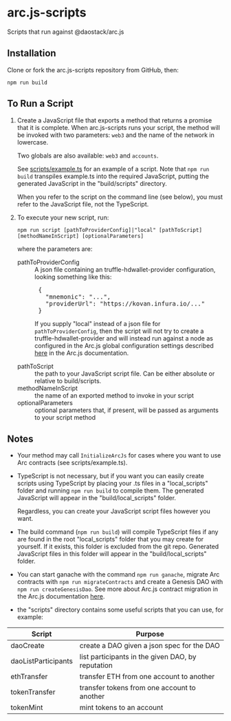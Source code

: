 # arc.js-scripts
Scripts that run against @daostack/arc.js

## Installation

Clone or fork the arc.js-scripts repository from GitHub, then:

```
npm run build
```

## To Run a Script

1. Create a JavaScript file that exports a method that returns a promise that it is complete.
 When arc.js-scripts runs your script, the method will be invoked with two parameters: `web3` and the name of the network in lowercase.
 
    Two globals are also available: `web3` and `accounts`.
 
    See [scripts/example.ts](https://github.com/dkent600/arc.js-scripts/blob/master/scripts/example.ts) for an example of a script. Note that `npm run build` transpiles example.ts into the required JavaScript, putting the generated JavaScript in the "build/scripts" directory.
    
    When you refer to the script on the command line (see below), you must refer to the JavaScript file, not the TypeScript.

2. To execute your new script, run:

    `npm run script [pathToProviderConfig]|"local" [pathToScript] [methodNameInScript] [optionalParameters]`

    where the parameters are:

    <dl>
    <dt>pathToProviderConfig</dt>
    <dd>A json file containing an truffle-hdwallet-provider configuration, looking something like this:
      <pre>
    {
      "mnemonic": "...",
      "providerUrl": "https://kovan.infura.io/..."
    }</pre>
    
    If you supply "local" instead of a json file for `pathToProviderConfig`, then the script will not try to create a truffle-hdwallet-provider and will instead run against a node as configured in the Arc.js global configuration settings described [here](https://daostack.github.io/arc.js/Home/#use-default-network-settings) in the Arc.js documentation.
    
      </dd>
    <dt>pathToScript</dt><dd>the path to your JavaScript script file.  Can be either absolute or relative to build/scripts.</dd>
    
    <dt>methodNameInScript</dt><dd>the name of an exported method to invoke in your script</dd>
    <dt>optionalParameters</dt><dd>optional parameters that, if present, will be passed as arguments to your script method</dd>
    </dl>

## Notes

* Your method may call `InitializeArcJs` for cases where you want to use Arc contracts (see scripts/example.ts).

* TypeScript is not necessary, but if you want you can easily create scripts using TypeScript by placing your .ts files in a "local_scripts" folder and running `npm run build` to compile them.  The generated JavaScript will appear in the "build/local_scripts" folder.

    Regardless, you can create your JavaScript script files however you want.

* The build command (`npm run build`) will compile TypeScript files if any are found in the root "local_scripts" folder that you may create for yourself.  If it exists, this folder is excluded from the git repo.  Generated JavaScript files in this folder will appear in the "build/local_scripts" folder.

* You can start ganache with the command `npm run ganache`, migrate Arc contracts with `npm run migrateContracts` and create a Genesis DAO with `npm run createGenesisDao`.  See more about Arc.js contract migration in the Arc.js documentation [here](https://daostack.github.io/arc.js/Migration/).

* the "scripts" directory contains some useful scripts that you can use, for example:


Script | Purpose
---------|----------
 daoCreate | create a DAO given a json spec for the DAO
 daoListParticipants | list participants in the given DAO, by reputation
 ethTransfer | transfer ETH from one account to another
 tokenTransfer | transfer tokens from one account to another
 tokenMint | mint tokens to an account
